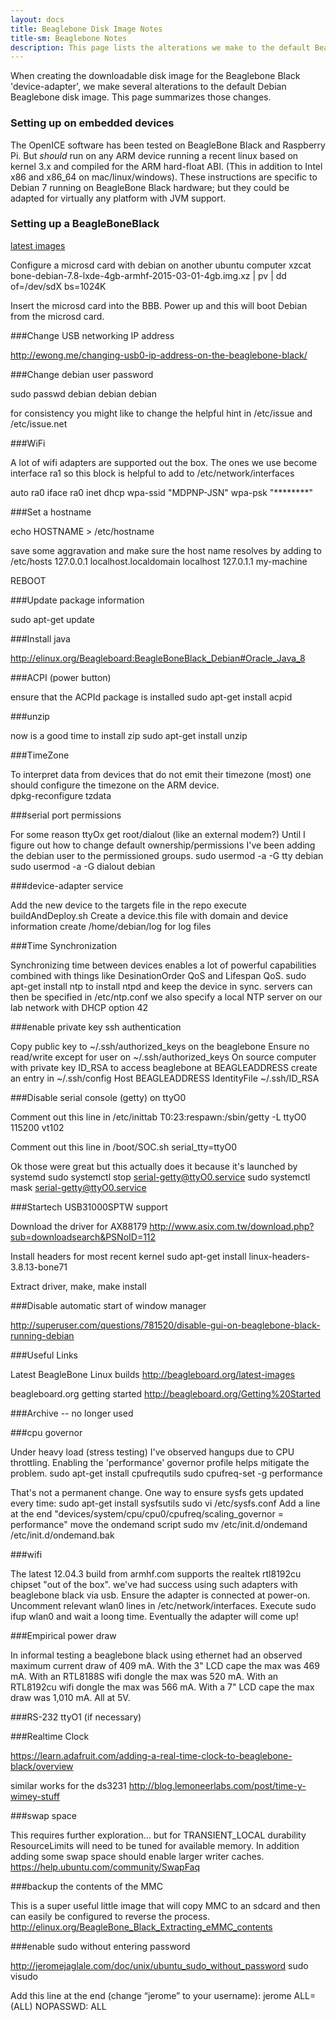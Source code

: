 ```yaml
---
layout: docs
title: Beaglebone Disk Image Notes
title-sm: Beaglebone Notes
description: This page lists the alterations we make to the default Beaglebone Black Debian disk image while creating the 'device-adapter' disk image.
---
```


When creating the downloadable disk image for the Beaglebone Black 'device-adapter', we make several alterations to the default Debian Beaglebone disk image. This page summarizes those changes.

### Setting up on embedded devices
The OpenICE software has been tested on BeagleBone Black and Raspberry Pi.  But *should* run on any ARM device running a recent linux based on kernel 3.x and compiled for the ARM hard-float ABI.  (This in addition to Intel x86 and x86_64 on mac/linux/windows).  These instructions are specific to Debian 7 running on BeagleBone Black hardware; but they could be adapted for virtually any platform with JVM support.

### Setting up a BeagleBoneBlack

[latest images](http://beagleboard.org/latest-images)

Configure a microsd card with debian on another ubuntu computer
xzcat bone-debian-7.8-lxde-4gb-armhf-2015-03-01-4gb.img.xz | pv | dd of=/dev/sdX bs=1024K

Insert the microsd card into the BBB. Power up and this will boot Debian from the microsd card.

###Change USB networking IP address

<http://ewong.me/changing-usb0-ip-address-on-the-beaglebone-black/>

###Change debian user password

sudo passwd debian
debian
debian

for consistency you might like to change the helpful hint in /etc/issue and /etc/issue.net

###WiFi

A lot of wifi adapters are supported out the box.  The ones we use become interface ra1
so this block is helpful to add to 
/etc/network/interfaces

auto ra0
iface ra0 inet dhcp
        wpa-ssid "MDPNP-JSN"
        wpa-psk "********"

###Set a hostname

echo HOSTNAME > /etc/hostname

save some aggravation and make sure the host name resolves by adding to /etc/hosts
 127.0.0.1    localhost.localdomain localhost
 127.0.1.1    my-machine

REBOOT

###Update package information

sudo apt-get update

###Install java

<http://elinux.org/Beagleboard:BeagleBoneBlack_Debian#Oracle_Java_8>

###ACPI (power button)

ensure that the ACPId package is installed
sudo apt-get install acpid

###unzip

now is a good time to install zip
sudo apt-get install unzip

###TimeZone

To interpret data from devices that do not emit their timezone (most) one should configure the timezone on the ARM device.  
dpkg-reconfigure tzdata

###serial port permissions

For some reason ttyOx get root/dialout (like an external modem?) Until I figure out how to change default ownership/permissions I've been adding the debian user to the permissioned groups.
sudo usermod -a -G tty debian
sudo usermod -a -G dialout debian

###device-adapter service

Add the new device to the targets file in the repo
execute buildAndDeploy.sh
Create a device.this file with domain and device information
create /home/debian/log for log files

###Time Synchronization

Synchronizing time between devices enables a lot of powerful capabilities combined with things like DesinationOrder QoS and Lifespan QoS.
sudo apt-get install ntp
to install ntpd and keep the device in sync.  servers can then be specified in /etc/ntp.conf
we also specify a local NTP server on our lab network with DHCP option 42

###enable private key ssh authentication

Copy public key to ~/.ssh/authorized_keys on the beaglebone
Ensure no read/write except for user on ~/.ssh/authorized_keys
On source computer with private key ID_RSA to access beaglebone at BEAGLEADDRESS create an entry in ~/.ssh/config
Host BEAGLEADDRESS
    IdentityFile ~/.ssh/ID_RSA

###Disable serial console (getty) on ttyO0

Comment out this line in /etc/inittab
T0:23:respawn:/sbin/getty -L ttyO0 115200 vt102

Comment out this line in /boot/SOC.sh
serial_tty=ttyO0

Ok those were great but this actually does it because it's launched by systemd
sudo systemctl stop serial-getty@ttyO0.service
sudo systemctl mask serial-getty@ttyO0.service

###Startech USB31000SPTW support

Download the driver for AX88179
<http://www.asix.com.tw/download.php?sub=downloadsearch&PSNoID=112>

Install headers for most recent kernel
sudo apt-get install linux-headers-3.8.13-bone71

Extract driver, make, make install

###Disable automatic start of window manager

<http://superuser.com/questions/781520/disable-gui-on-beaglebone-black-running-debian>



###Useful Links


Latest BeagleBone Linux builds
<http://beagleboard.org/latest-images>

beagleboard.org getting started
<http://beagleboard.org/Getting%20Started>

###Archive -- no longer used


###cpu governor

Under heavy load (stress testing) I've observed hangups due to CPU throttling.  Enabling the 'performance' governor profile helps mitigate the problem.
sudo apt-get install cpufrequtils
sudo cpufreq-set -g performance

That's not a permanent change.  One way to ensure sysfs gets updated every time:
sudo apt-get install sysfsutils
sudo vi /etc/sysfs.conf
Add a line at the end "devices/system/cpu/cpu0/cpufreq/scaling_governor = performance"
move the ondemand script
sudo mv /etc/init.d/ondemand /etc/init.d/ondemand.bak

###wifi

The latest 12.04.3 build from armhf.com supports the realtek rtl8192cu chipset "out of the box".  we've had success using such adapters with beaglebone black via usb. Ensure the adapter is connected at power-on.  Uncomment relevant wlan0 lines in /etc/network/interfaces.  Execute sudo ifup wlan0 and wait a loong time.  Eventually the adapter will come up!

###Empirical power draw

In informal testing a beaglebone black using ethernet had an observed maximum current draw of 409 mA.  With the 3" LCD cape the max was 469 mA.  With an RTL8188S wifi dongle the max was 520 mA.  With an RTL8192cu wifi dongle the max was 566 mA.  With a 7" LCD cape the max draw was 1,010 mA.  All at 5V.

###RS-232 ttyO1 (if necessary)


###Realtime Clock

<https://learn.adafruit.com/adding-a-real-time-clock-to-beaglebone-black/overview>

similar works for the ds3231
<http://blog.lemoneerlabs.com/post/time-y-wimey-stuff>


###swap space

This requires further exploration... but for TRANSIENT_LOCAL durability ResourceLimits will need to be tuned for available memory.  In addition adding some swap space should enable larger writer caches.  
<https://help.ubuntu.com/community/SwapFaq>

###backup the contents of the MMC

This is a super useful little image that will copy MMC to an sdcard and then can easily be configured to reverse the process.
<http://elinux.org/BeagleBone_Black_Extracting_eMMC_contents>

###enable sudo without entering password

<http://jeromejaglale.com/doc/unix/ubuntu_sudo_without_password>
sudo visudo

Add this line at the end (change “jerome” to your username):
jerome ALL=(ALL) NOPASSWD: ALL